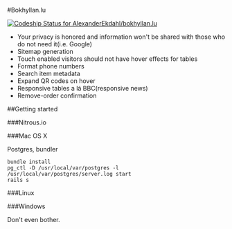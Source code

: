 #Bokhyllan.lu

[![Codeship Status for AlexanderEkdahl/bokhyllan.lu](https://www.codeship.io/projects/88ba9be0-dd0d-0130-211e-425e173b3297/status?branch=master)](https://www.codeship.io/projects/5559)

* Your privacy is honored and information won't be shared with those who do not need it(i.e. Google)
* Sitemap generation
* Touch enabled visitors should not have hover effects for tables
* Format phone numbers
* Search item metadata
* Expand QR codes on hover
* Responsive tables a lá BBC(responsive news)
* Remove-order confirmation

##Getting started

###Nitrous.io

###Mac OS X

Postgres, bundler

    bundle install
    pg_ctl -D /usr/local/var/postgres -l /usr/local/var/postgres/server.log start
    rails s

###Linux

###Windows

Don't even bother.
